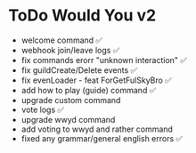 # ToDo Would You v2

- welcome command ✅
- webhook join/leave logs ✅
- fix commands erorr "unknown interaction" ✅
- fix guildCreate/Delete events ✅
- fix evenLoader - feat ForGetFulSkyBro ✅
- add how to play (guide) command ✅
- upgrade custom command
- vote logs ✅
- upgrade wwyd command 
- add voting to wwyd and rather command
- fixed any grammar/general english errors ✅
